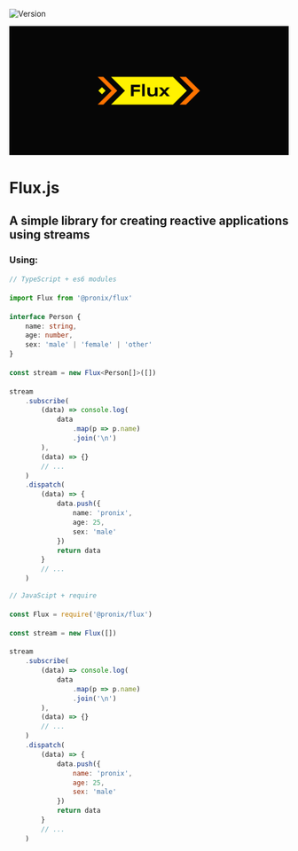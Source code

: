 ![Version](https://img.shields.io/badge/version-1.0.2-orange.svg)

![](/screenshots/logo.flux.png)

# Flux.js
## A simple library for creating reactive applications using streams 

### Using:
```typescript
// TypeScript + es6 modules

import Flux from '@pronix/flux'

interface Person {
    name: string,
    age: number,
    sex: 'male' | 'female' | 'other'
}

const stream = new Flux<Person[]>([])

stream
    .subscribe(
        (data) => console.log(
            data
                .map(p => p.name)
                .join('\n')
        ),
        (data) => {}
        // ...
    )
    .dispatch(
        (data) => {
            data.push({
                name: 'pronix',
                age: 25,
                sex: 'male'
            })
            return data
        }
        // ...
    )
```
```javascript
// JavaScipt + require

const Flux = require('@pronix/flux')

const stream = new Flux([])

stream
    .subscribe(
        (data) => console.log(
            data
                .map(p => p.name)
                .join('\n')
        ),
        (data) => {}
        // ...
    )
    .dispatch(
        (data) => {
            data.push({
                name: 'pronix',
                age: 25,
                sex: 'male'
            })
            return data
        }
        // ...
    )
```

